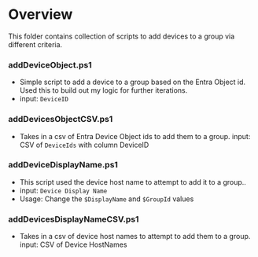 # Overview
This folder contains collection of scripts to add devices to a group via different criteria.

### addDeviceObject.ps1
- Simple script to add a device to a group based on the Entra Object id. Used this to build out my logic for further iterations.
- input: `DeviceID`


### addDevicesObjectCSV.ps1
- Takes in a csv of Entra Device Object ids to add them to a group. 
input: CSV of `DeviceIds` with column DeviceID


### addDeviceDisplayName.ps1
- This script used the device host name to attempt to add it to a group..
- input: `Device Display Name`
- Usage: Change the `$DisplayName` and `$GroupId` values 

### addDevicesDisplayNameCSV.ps1
- Takes in a csv of device host names to attempt to add them to a group. 
input: CSV of Device HostNames